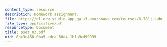 ```yaml
---
content_type: resource
description: Homework assignment.
file: https://ol-ocw-studio-app-qa.s3.amazonaws.com/courses/6-781j-submicrometer-and-nanometer-technology-spring-2006/8bc3e4880ba5edca50d41b1a9ed99999_pset_03.pdf
file_type: application/pdf
resourcetype: Document
title: pset_03.pdf
uid: 8bc3e488-0ba5-edca-50d4-1b1a9ed99999
---
```

